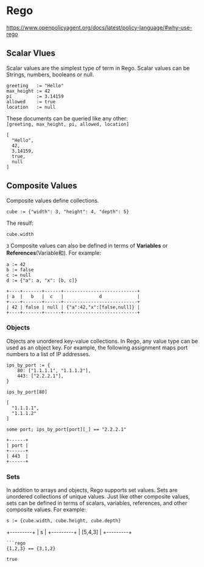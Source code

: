 # Rego 
https://www.openpolicyagent.org/docs/latest/policy-language/#why-use-rego


## Scalar Vlues
Scalar values are the simplest type of term in Rego. Scalar values can be Strings, numbers, booleans or null.   
```rego
greeting   := "Hello"
max_height := 42
pi         := 3.14159
allowed    := true
location   := null
```
These documents can be queried like any other:   
`[greeting, max_height, pi, allowed, location]`
```rego
[
  "Hello",
  42,
  3.14159,
  true,
  null
]
```

## Composite Values
Composite values define collections. 
```rego
cube := {"width": 3, "height": 4, "depth": 5}
```
The resulf:   
```
cube.width
```
`3`
Composite values can also be defined in terms of **Variables** or **References**(Variable和). For example:   
```rego
a := 42
b := false
c := null
d := {"a": a, "x": [b, c]}
```
```
+----+-------+------+---------------------------+
| a  |   b   |  c   |             d             |
+----+-------+------+---------------------------+
| 42 | false | null | {"a":42,"x":[false,null]} |
+----+-------+------+---------------------------+
```
### Objects
Objects are unordered key-value collections. In Rego, any value type can be used as an object key. For example, the following assignment maps port numbers to a list of IP addresses.   
```rego
ips_by_port := {
    80: ["1.1.1.1", "1.1.1.2"],
    443: ["2.2.2.1"],
}
```
```rego
ips_by_port[80]
```
```
[
  "1.1.1.1",
  "1.1.1.2"
]
```
```
some port; ips_by_port[port][_] == "2.2.2.1"
```
```
+------+
| port |
+------+
| 443  |
+------+
```
### Sets
In addition to arrays and objects, Rego supports set values. Sets are unordered collections of unique values. Just like other composite values, sets can be defined in terms of scalars, variables, references, and other composite values. For example:   
```rego
s := {cube.width, cube.height, cube.depth}
```
+---------+
|    s    |
+---------+
| [5,4,3] |
+---------+
```
```rego
{1,2,3} == {3,1,2}
```
```
true
```
